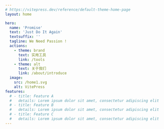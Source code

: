 ```yaml
---
# https://vitepress.dev/reference/default-theme-home-page
layout: home

hero:
  name: 'Promise'
  text: 'Just Do It Again'
  textsuffix: ''
  tagline: We Need Passion !
  actions:
    - theme: brand
      text: 实用工具
      link: /tools
    - theme: alt
      text: 关于我们
      link: /about/introduce
  image:
    src: /home1.svg
    alt: VitePress
features:
  # - title: Feature A
  #   details: Lorem ipsum dolor sit amet, consectetur adipiscing elit
  # - title: Feature B
  #   details: Lorem ipsum dolor sit amet, consectetur adipiscing elit
  # - title: Feature C
  #   details: Lorem ipsum dolor sit amet, consectetur adipiscing elit
---
```


<Home />
